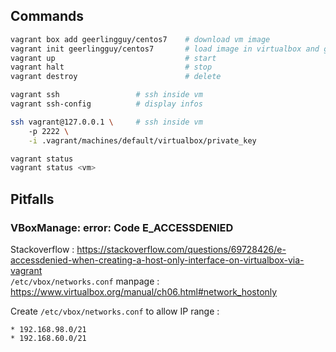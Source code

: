 
## Commands
```sh
vagrant box add geerlingguy/centos7    # download vm image
vagrant init geerlingguy/centos7       # load image in virtualbox and generate Vagrantfile
vagrant up                             # start
vagrant halt                           # stop
vagrant destroy                        # delete

vagrant ssh                 # ssh inside vm
vagrant ssh-config          # display infos

ssh vagrant@127.0.0.1 \     # ssh inside vm
    -p 2222 \
    -i .vagrant/machines/default/virtualbox/private_key 

vagrant status
vagrant status <vm>
```

## Pitfalls

### VBoxManage: error: Code E_ACCESSDENIED

Stackoverflow : https://stackoverflow.com/questions/69728426/e-accessdenied-when-creating-a-host-only-interface-on-virtualbox-via-vagrant \
`/etc/vbox/networks.conf` manpage : https://www.virtualbox.org/manual/ch06.html#network_hostonly

Create `/etc/vbox/networks.conf` to allow IP range : 
```
* 192.168.98.0/21
* 192.168.60.0/21
```
